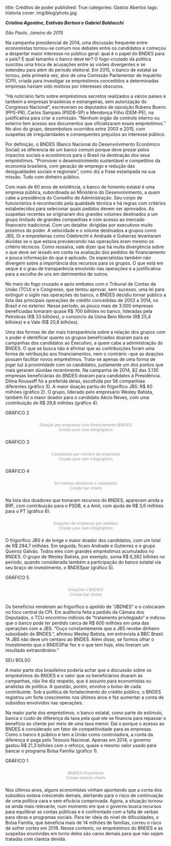 title: Créditos de poder
published: True
categories: Gastos Abertos
tags: historia
cover: img/blog/photo.jpg

***Cristina Agostine, Estêvão Bertoni e Gabriel Baldocchi***

*São Paulo, Janeiro de 2015*

Na campanha presidencial de 2014, uma discussão frequente entre economistas
tornou-se comum nos debates entre os candidatos e começou a despertar maior
interesse no público geral: qual é o papel do BNDES para o país? E qual tamanho
o banco deve ter? O fogo-cruzado da política suscitou uma troca de acusações entre
as visões divergentes e se estendeu para além do período eleitoral. Em 2015, o banco
de estatal se tornou, pela primeira vez, alvo de uma Comissão Parlamentar de 
Inquérito (CPI), criada para investigar se empréstimos concedidos a determinadas 
empresas haviam sido motivos por interesses obscuros.

“Há noticiário farto sobre empréstimos secretos realizados a vários países e também
a empresas brasileiras e estrangeiras, sem autorização do Congresso Nacional”, 
escreveram os deputados de oposição Rubens Bueno (PPS-PR), Carlos Sampaio (PSDB-SP)
e Mendonça Filho (DEM-PE), na justificativa para criar a comissão. “Nenhum órgão de 
controle interno ou externo tem acesso aos documentos que oficializaram esses 
empréstimos.” No alvo do grupo, desembolsos ocorridos entre 2003 e 2015, com suspeitas
de irregularidades e consequentes prejuízos ao interesse público.

Por definição, o BNDES (Banco Nacional do Desenvolvimento Econômico Social) se diferencia
de um banco comum porque deve prezar pelos impactos sociais e econômicos para o Brasil 
na destinação dos seus empréstimos. “Promover o desenvolvimento sustentável e competitivo
da economia brasileira, com geração de emprego e redução das desigualdades sociais e 
regionais”, como diz a frase estampada na sua missão. Tudo com dinheiro público.

Com mais de 60 anos de existência, o banco de fomento estatal é uma empresa pública, 
subordinada ao Ministério do Desenvolvimento, a quem cabe a presidência do Conselho de 
Administração. Seu corpo de funcionários é reconhecido pela qualidade técnica e há regras 
com critérios estabelecidos para selecionar quais pedidos devem ser aprovados. As suspeitas
recentes se originaram dos grandes volumes destinados a um grupo limitado de grandes companhias
e com acesso ao mercado financeiro tradicional. Com um detalhe: dirigidas por executivos muito
próximos do poder. A velocidade e o volume destinados a grupos como JBS, Oi e empreiteiras como
Odebrecht e Andrade e Gutierrez levantaram dúvidas se o que estava prevalecendo nas operações
eram mesmo os critério técnicos. Como ressalva, vale dizer que há muita divergência sobre o 
que deve ser levado em conta na avaliação dos pedidos de financiamento e pouca informação do 
que é aplicado. Os especialistas também não divergem sobre a importância dos recursos para os 
grupos. O que está em xeque é o grau de transparência envolvido nas operações e a justificativa
para a escolha de uns em detrimentos de outros.

No meio do fogo cruzado e após embates com o Tribunal de Contas da União (TCU) e o Congresso, 
que tentou aprovar, sem sucesso, uma lei para extinguir o sigilo nas operações do banco, o BNDES
decidiu tornar público a lista das principais operações de crédito concedidas de 2002 a 2014, 
no Brasil e no exterior. Nesse período, as pouco mais de 3.000 empresas beneficiadas tomaram 
quase R$ 700 bilhões no banco, lideradas pela Petrobras (R$ 33 bilhões), o consórcio da Usina 
Belo Monte (R$ 25,4 bilhões) e a Vale (R$ 20,8 bilhões).  

Uma das formas de dar mais transparência sobre a relação dos grupos com o poder é identificar 
quanto os grupos beneficiados doaram para as campanhas dos candidatos ao Executivo, a quem cabe 
a administração do BNDES. O que se busca não é afirmar que as contribuições foram uma forma de 
retribuição aos financiamentos, nem o contrário –que as doações possam facilitar novos empréstimos. 
Trata-se apenas de uma forma de jogar luz à proximidade com os candidatos, justamente um dos pontos 
que mais geraram dúvidas recentmente. Na campanha de 2014, 82 das 3.130 empresas beneficiárias do BNDES 
doaram para candidatos à Presidência. Dilma Rousseff foi a preferida delas, escolhida por 56 companhias 
diferentes (gráfico 3). A maior doação partiu do frigorífico JBS: R$ 60 milhões (gráfico 2). O grupo, 
liderado pelo empresário Wesley Batista, também foi o maior doador para o candidato Aécio Neves, com 
uma contribuição de R$ 29,8 milhões (gráfico 4).

GRÁFICO 2

<script id="infogram_0_doacao_por_empresas_com_financiamento_bndes" title="Doação por empresas com financiamento BNDES" src="//e.infogr.am/js/embed.js?J0g" type="text/javascript"></script><div style="width:100%;padding:8px 0;font-family:Arial;font-size:13px;line-height:15px;text-align:center;"><a target="_blank" href="https://infogr.am/doacao_por_empresas_com_financiamento_bndes" style="color:#989898;text-decoration:none;">Doação por empresas com financiamento BNDES</a><br><a style="color:#989898;text-decoration:none;" href="https://infogr.am" target="_blank">Create your own infographics</a></div>

GRÁFICO 3

<script id="infogram_0_candidatos_por_numero_de_empresas" title="Candidatos por número de empresas" src="//e.infogr.am/js/embed.js?HqT" type="text/javascript"></script><div style="width:100%;padding:8px 0;font-family:Arial;font-size:13px;line-height:15px;text-align:center;"><a target="_blank" href="https://infogr.am/candidatos_por_numero_de_empresas" style="color:#989898;text-decoration:none;">Candidatos por número de empresas</a><br><a style="color:#989898;text-decoration:none;" href="https://infogr.am" target="_blank">Create your own infographics</a></div>

GRÁFICO 4

<script id="infogram_0_10_maiores_doadores_x_candidatos" title="10 maiores doadores x candidatos" src="//e.infogr.am/js/embed.js?TB2" type="text/javascript"></script><div style="width:100%;padding:8px 0;font-family:Arial;font-size:13px;line-height:15px;text-align:center;"><a target="_blank" href="https://infogr.am/10_maiores_doadores_x_candidatos" style="color:#989898;text-decoration:none;">10 maiores doadores x candidatos</a><br><a style="color:#989898;text-decoration:none;" href="http://charts.infogr.am/bar-chart?utm_source=embed_bottom&utm_medium=seo&utm_campaign=bar_chart" target="_blank">Create bar charts</a></div>

Na lista dos doadores que tomaram recursos do BNDES, aparecem ainda a BRF, com contribuição para o PSDB, e a Amil, com ajuda de R$ 3,6 milhões para o PT (gráfico 6).

<script id="infogram_0_doacoes_de_empresas_por_partidos" title="Doações de empresas por partidos" src="//e.infogr.am/js/embed.js?qBx" type="text/javascript"></script><div style="width:100%;padding:8px 0;font-family:Arial;font-size:13px;line-height:15px;text-align:center;"><a target="_blank" href="https://infogr.am/doacoes_de_empresas_por_partidos" style="color:#989898;text-decoration:none;">Doações de empresas por partidos</a><br><a style="color:#989898;text-decoration:none;" href="https://infogr.am" target="_blank">Create your own infographics</a></div>

 

O frigorífico JBS é de longe o maior doador dos candidatos, com um total de R$ 284,7 milhões. Em seguida, ficam Andrade e Gutierrez e o grupo Queiroz Galvão. Todos eles com grandes empréstimos acumulados no BNDES. O grupo de Wesley Batista, por exemplo, soma R$ 6,382 bilhões no período, quando considerada também a participação do banco estatal via seu braço de investimento, o BNDESpar (gráfico 5).

GRÁFICO 5

<script id="infogram_0_doacoes_x_bndes-6" title="Doações x BNDES " src="//e.infogr.am/js/embed.js?JCC" type="text/javascript"></script><div style="width:100%;padding:8px 0;font-family:Arial;font-size:13px;line-height:15px;text-align:center;"><a target="_blank" href="https://infogr.am/doacoes_x_bndes-6" style="color:#989898;text-decoration:none;">Doações x BNDES </a><br><a style="color:#989898;text-decoration:none;" href="http://charts.infogr.am/bar-chart?utm_source=embed_bottom&utm_medium=seo&utm_campaign=bar_chart" target="_blank">Create bar charts</a></div>

 

Os benefícios renderam ao frigorífico o apelido de “JBDNES” e o colocaram no foco central da CPI. Em auditoria feita a pedido da Câmara dos Deputados, o TCU encontrou indícios de “tratamento privilegiado” e indicou que o banco pode ter perdido cerca de R$ 600 milhões em uma das operações com a JBS. “Ouço constantemente que a JBS recebe dinheiro subsidiado do BNDES.”, afirmou Wesley Batista, em entrevista à BBC Brasil. “A JBS não deve um centavo ao BNDES. Além disso, se formos olhar o investimento que o BNDESPar fez e o que tem hoje, eles tiveram um resultado extraordinário.”

SEU BOLSO

A maior parte dos brasileiros poderia achar que a discussão sobre os empréstimos do BNDES e o valor que os beneficiários doaram às campanhas, não lhe diz respeito, que é assunto para economistas ou analistas de política. A questão, porém, envolve o bolso de cada contribuinte. Sob a política de fortalecimento do crédito público, o BNDES registrou um forte crescimento nos últimos anos e fez aumentar a conta de subsídios envolvidos nas operações.

Na maior parte dos empréstimos, o banco estatal, como parte do estímulo, banca o custo de diferença da taxa pela qual ele se financia para repassar o benefício ao cliente por meio de uma taxa menor. Daí o porque o acesso ao BNDES é considerado um fator de competitividade para as empresas. Como o banco é público e tem a União como controladora, a conta da diferença é paga pelo Tesouro Nacional. Apenas em 2014, o governo gastou R$ 21,3 bilhões com o reforço, quase o mesmo valor usado para bancar o programa Bolsa Família (gráfico 1).

GRÁFICO 1

<script id="infogram_0_bndes_orcamento-8" title="BNDES Orçamento" src="//e.infogr.am/js/embed.js?q8L" type="text/javascript"></script><div style="width:100%;padding:8px 0;font-family:Arial;font-size:13px;line-height:15px;text-align:center;"><a target="_blank" href="https://infogr.am/bndes_orcamento-8" style="color:#989898;text-decoration:none;">BNDES Orçamento</a><br><a style="color:#989898;text-decoration:none;" href="http://charts.infogr.am/column-chart?utm_source=embed_bottom&utm_medium=seo&utm_campaign=column_chart" target="_blank">Create column charts</a></div>

Nos últimos anos, alguns economistas vinham apontando que a conta dos subsídios estava crescendo demais, alertando para o risco de continuação de uma política cara e sem eficácia comprovada. Agora, a situação tornou-se ainda mais relevante, num momento em que o governo busca recursos para equilibrar as contas públicas e é confrontado com a falta de verbas para obras e programas sociais. Para ter ideia do nível de dificuldades, o Bolsa Família, que beneficia mais de 14 milhões de famílias, correu o risco de sofrer cortes em 2016. Nesse contexto, os empréstimos do BNDES e as suspeitas envolvidas em torno deles são caros demais para que não sejam tratadas com clareza devida.

 
